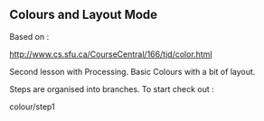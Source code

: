 Colours and Layout Mode
-----------------------

Based on :

http://www.cs.sfu.ca/CourseCentral/166/tjd/color.html

Second lesson with Processing.  Basic Colours with a bit of layout.

Steps are organised into branches.  To start check out :

colour/step1 